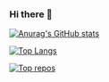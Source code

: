 ### Hi there 👋

[![Anurag's GitHub stats](https://github-readme-stats-flame-six-64.vercel.app/api?username=PrincesseVoiture&count_private&theme=tokyonight&include_all_commits=true)](https://github.com/anuraghazra/github-readme-stats)

<!-- [![Top Langs](https://github-readme-stats-flame-six-64.vercel.app/api/top-langs/?username=PrincesseVoiture&theme=dark&layout=pie&hide=jupyter%20notebook&langs_count=8)](https://github.com/anuraghazra/github-readme-stats) -->
[![Top Langs](https://api.githubtrends.io/user/svg/PrincesseVoiture/langs?time_range=one_year&include_private=True&compact=True&theme=dark)](https://www.githubtrends.io)

[![Top repos](https://api.githubtrends.io/user/svg/PrincesseVoiture/repos?time_range=one_year&include_private=True&theme=dark)](https://www.githubtrends.io)

<!--
**PrincesseVoiture/PrincesseVoiture** is a ✨ _special_ ✨ repository because its `README.md` (this file) appears on your GitHub profile.

Here are some ideas to get you started:

- 🔭 I’m currently working on ...
- 🌱 I’m currently learning ...
- 👯 I’m looking to collaborate on ...
- 🤔 I’m looking for help with ...
- 💬 Ask me about ...
- 📫 How to reach me: ...
- 😄 Pronouns: ...
- ⚡ Fun fact: ...
-->
